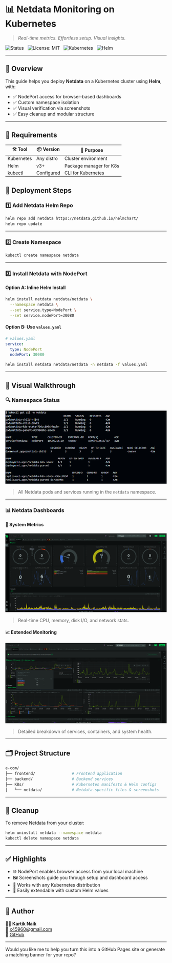 # 📊 Netdata Monitoring on Kubernetes

> _Real-time metrics. Effortless setup. Visual insights._

![Status](https://img.shields.io/badge/status-Setup%20Complete-lightgrey) &nbsp;
![License: MIT](https://img.shields.io/badge/License-MIT-yellow.svg) &nbsp;
![Kubernetes](https://img.shields.io/badge/Kubernetes-Ready-blue) &nbsp;
![Helm](https://img.shields.io/badge/Helm-v3%2B-green)


----------

## 🧭 Overview

This guide helps you deploy **Netdata** on a Kubernetes cluster using **Helm**, with:

-   ✅ NodePort access for browser-based dashboards
-   ✅ Custom namespace isolation
-   ✅ Visual verification via screenshots
-   ✅ Easy cleanup and modular structure

----------
## 🧰 Requirements

| 🛠️ Tool       | 📦 Version     | 🎯 Purpose                  |
|---------------|----------------|-----------------------------|
| Kubernetes    | Any distro     | Cluster environment         |
| Helm          | v3+            | Package manager for K8s     |
| kubectl       | Configured     | CLI for Kubernetes          |


## 🚀 Deployment Steps

### 1️⃣ Add Netdata Helm Repo

```bash
helm repo add netdata https://netdata.github.io/helmchart/
helm repo update

```

----------

### 2️⃣ Create Namespace

```bash
kubectl create namespace netdata

```

----------

### 3️⃣ Install Netdata with NodePort

#### Option A: Inline Helm Install

```bash
helm install netdata netdata/netdata \
  --namespace netdata \
  --set service.type=NodePort \
  --set service.nodePort=30080

```

#### Option B: Use `values.yaml`

```yaml
# values.yaml
service:
  type: NodePort
  nodePort: 30080

```

```bash
helm install netdata netdata/netdata -n netdata -f values.yaml

```

----------

## 📸 Visual Walkthrough

### 🔍 Namespace Status

![Namespace Overview](resource/all.png)

> All Netdata pods and services running in the `netdata` namespace.

----------

### 📊 Netdata Dashboards

#### 🧠 System Metrics

![Dashboard 1](resource/monitoring.png)

> Real-time CPU, memory, disk I/O, and network stats.

#### 📈 Extended Monitoring

![Dashboard 2](resource/m2.png)

> Detailed breakdown of services, containers, and system health.

----------

## 🗂️ Project Structure

```bash
e-com/
├── frontend/                # Frontend application
├── backend/                 # Backend services
├── K8s/                     # Kubernetes manifests & Helm configs
│   └── netdata/             # Netdata-specific files & screenshots

```

----------

## 🧹 Cleanup

To remove Netdata from your cluster:

```bash
helm uninstall netdata --namespace netdata
kubectl delete namespace netdata

```

----------

## ✅ Highlights

-   🌐 NodePort enables browser access from your local machine
-   🖼️ Screenshots guide you through setup and dashboard access
-   🔄 Works with any Kubernetes distribution
-   🧩 Easily extendable with custom Helm values

----------

## 🤝 Author

**👨‍💻 Kartik Naik**  
📧 [x45960@gmail.com](mailto:x45960@gmail.com)  
🐙 [GitHub](https://github.com/KARKNAIK18)

----------

Would you like me to help you turn this into a GitHub Pages site or generate a matching banner for your repo?
